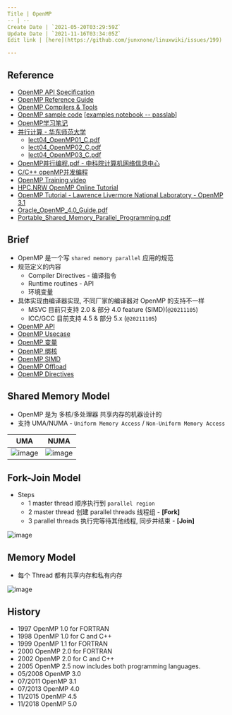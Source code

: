```yaml
---
Title | OpenMP
-- | --
Create Date | `2021-05-20T03:29:59Z`
Update Date | `2021-11-16T03:34:05Z`
Edit link | [here](https://github.com/junxnone/linuxwiki/issues/199)

---
```

## Reference
- [OpenMP API Specification](https://www.openmp.org/spec-html/5.1/openmp.html)
- [OpenMP Reference Guide](https://www.openmp.org/resources/refguides/)
- [OpenMP Compilers & Tools](https://www.openmp.org/resources/openmp-compilers-tools/)
- [OpenMP sample code](https://github.com/OpenMP/Examples/tree/main/sources) [[examples notebook -- passlab](https://passlab.github.io/Examples/intro.html)]
- [OpenMP学习笔记](https://blog.csdn.net/qq_40379678/article/details/107788716)
- [并行计算 - 华东师范大学 ](http://math.ecnu.edu.cn/~jypan/Teaching/ParaComp/) 
  - [lect04_OpenMP01_C.pdf](https://github.com/junxnone/tech-io/files/6613360/lect04_OpenMP01_C.pdf)
  - [lect04_OpenMP02_C.pdf](https://github.com/junxnone/tech-io/files/6613361/lect04_OpenMP02_C.pdf)
  - [lect04_OpenMP03_C.pdf](https://github.com/junxnone/tech-io/files/6613363/lect04_OpenMP03_C.pdf)
- [OpenMP并行编程.pdf -  中科院计算机网络信息中心](https://github.com/junxnone/tech-io/files/6986206/OpenMP.pdf)
- [C/C++ openMP并发编程](https://blog.csdn.net/qq_30024069/article/details/93355022)
- [OpenMP Training video](https://www.youtube.com/watch?v=nE-xN4Bf8XI&list=PLLX-Q6B8xqZ8n8bwjGdzBJ25X2utwnoEG)
- [HPC.NRW OpenMP Online Tutorial](https://hpc-wiki.info/hpc/OpenMP_in_Small_Bites)
- [OpenMP Tutorial - Lawrence Livermore National Laboratory - OpenMP 3.1](https://hpc.llnl.gov/tuts/openMP/)
- [Oracle_OpenMP_4.0_Guide.pdf](https://github.com/junxnone/linuxwiki/files/7490883/Oracle_OpenMP_4.0_Guide.pdf)
- [Portable_Shared_Memory_Parallel_Programming.pdf](https://github.com/junxnone/linuxwiki/files/7491145/Portable_Shared_Memory_Parallel_Programming.pdf)

## Brief
- OpenMP 是一个写 `shared memory parallel` 应用的规范
- 规范定义的内容
  - Compiler Directives - 编译指令
  - Runtime routines - API
  - 环境变量
- 具体实现由编译器实现, 不同厂家的编译器对 OpenMP 的支持不一样
  - MSVC 目前只支持 2.0 & 部分 4.0 feature (SIMD)(`@20211105`)
  - ICC/GCC 目前支持 4.5 & 部分 5.x (`@20211105`)
- [OpenMP API](/OpenMP_API)
- [OpenMP Usecase](/OpenMP_Usecase)
- [OpenMP 变量](/OpenMP_变量)
- [OpenMP 绑核](/OpenMP_Bind_Core)
- [OpenMP SIMD](/OpenMP_SIMD)
- [OpenMP Offload](/OpenMP_Offload)
- [OpenMP Directives](OpenMP_Directives)


## Shared Memory Model
- OpenMP 是为 多核/多处理器 共享内存的机器设计的
- 支持 UMA/NUMA - `Uniform Memory Access` / `Non-Uniform Memory Access`

UMA | NUMA
-- | --
![image](https://user-images.githubusercontent.com/2216970/140483477-716ad3cc-12a6-49f5-ad7a-08b364c39d9c.png) | ![image](https://user-images.githubusercontent.com/2216970/140483485-14c6cc24-5b70-486f-83ca-cb26f930357e.png)


## Fork-Join Model
- Steps
  - 1 master thread 顺序执行到 `parallel region`
  - 2 master thread 创建 parallel threads 线程组 - **[Fork]**
  - 3 parallel threads 执行完等待其他线程, 同步并结束 - **[Join]**
 
![image](https://user-images.githubusercontent.com/2216970/140483578-8f910ba7-dce8-4824-a844-7958db63228c.png)


## Memory Model
- 每个 Thread 都有共享内存和私有内存


![image](https://user-images.githubusercontent.com/2216970/140487406-7592b0dc-671e-4ecf-b788-9abb84b2185f.png)


## History

- 1997 OpenMP 1.0 for FORTRAN
- 1998 OpenMP 1.0 for C and C++
- 1999 OpenMP 1.1 for FORTRAN
- 2000 OpenMP 2.0 for FORTRAN
- 2002 OpenMP 2.0 for C and C++
- 2005 OpenMP 2.5 now includes both programming languages.
- 05/2008 OpenMP 3.0
- 07/2011 OpenMP 3.1
- 07/2013 OpenMP 4.0
- 11/2015 OpenMP 4.5
- 11/2018 OpenMP 5.0


